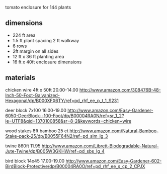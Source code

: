 tomato enclosure for 144 plants

dimensions
----------
- 224 ft area
- 1.5 ft plant spacing 2 ft walkway
- 6 rows
- 2ft margin on all sides
- 12 ft x 36 ft planting area
- 16 ft x 40ft enclosure dimensions


materials
---------

chicken wire
4ft x 50ft 20.00-14.00
http://www.amazon.com/308476B-48-Inch-50-Foot-Galvanized-Hexagonal/dp/B000XFX6TY/ref=pd_rhf_ee_p_t_1_S231


deer block
7x100 16.00-19.00
http://www.amazon.com/Easy-Gardener-6050-DeerBlock--100-Foot/dp/B00004RA0N/ref=sr_1_2?ie=UTF8&qid=1370100858&sr=8-2&keywords=chicken+wire

wood stakes
8ft bamboo 25 ct
http://www.amazon.com/Natural-Bamboo-Stake-pack-25/dp/B0055F64N2/ref=pd_sim_lg_3

twine
860ft 11.95
http://www.amazon.com/Librett-Biodegradable-Natural-Jute-Twine/dp/B005W3GKHW/ref=pd_sbs_lg_4


bird block
14x45 17.00-19.00
http://www.amazon.com/Easy-Gardener-602-BirdBlock-Protective/dp/B00004RA0O/ref=pd_rhf_ee_s_cp_2_CPJX


